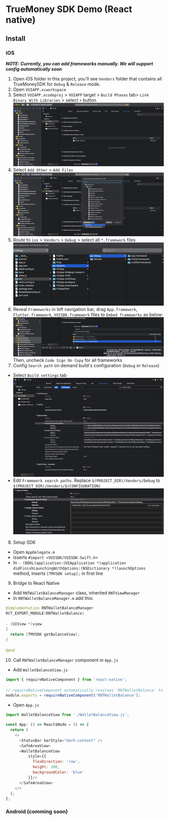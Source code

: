 # TrueMoney SDK Demo (React native)

## Install
### iOS
***NOTE: Currently, you can add frameworks manually. We will support config automatically soon***
1. Open iOS folder in this project, you'll see `Vendors` folder that contains all TrueMoneySDK for `Debug` & `Release` mode.
2. Open `VUIAPP.xcworkspace`
3. Select `VUIAPP.xcodeproj` > `VUIAPP` target > `Build Phases` tab> `Link Binary With Libraries` > select `+` button
![step1](./docs/1.png)
4. Select `Add Other` > `Add Files`
![step2](./docs/2.png)
5. Route to `ios` > `Vendors` > `Debug` > select all `*.framework` files
![step3](./docs/3.png)
6. Reveal `Frameworks` in left navigation bar, drag `App.framework`, `Flutter.framework`, `VUISDK.framework` files to `Embed frameworks` as below:
![step4](./docs/4.png)
Then, uncheck `Code Sign On Copy` for all frameworks
7. Config `Search path` on demand build's configuration (`Debug` or `Release`)
- Select `Build settings` tab
![step5](./docs/5.png)
- Edit `Framework search paths`. Replace `$(PROJECT_DIR)/Vendors/Debug` to `$(PROJECT_DIR)/Vendors/$(CONFIGURATION)`
![step6](./docs/6.png)
8. Setup SDK
- Open `AppDelegate.m`
- Isserts `#import <VUISDK/VUISDK-Swift.h>`
- In `- (BOOL)application:(UIApplication *)application didFinishLaunchingWithOptions:(NSDictionary *)launchOptions` method, inserts `[TMVSDK setup];` in first line

9. Bridge to React Native
- Add `RNTWalletBalanceManager` class, inherited `RNTViewManager`
- In `RNTWalletBalanceManager.m` add this:
```Swift
@implementation RNTWalletBalanceManager
RCT_EXPORT_MODULE(RNTWalletBalance)

- (UIView *)view
{
  return [TMVSDK getBalanceView];
}

@end
```

10. Call `RNTWalletBalanceManager` component in `App.js`
- Add `WalletBalanceView.js`
```javascript
import { requireNativeComponent } from 'react-native';

// requireNativeComponent automatically resolves 'RNTWalletBalance' to 'RNTWalletBalanceManager'
module.exports = requireNativeComponent('RNTWalletBalance');
```
- Open `App.js`
```javascript
import WalletBalanceView from './WalletBalanceView.js';
```


```javascript
const App: () => React$Node = () => {
  return (
    <>
      <StatusBar barStyle="dark-content" />
      <SafeAreaView>
      <WalletBalanceView 
          style={{
            flexDirection: 'row',
            height: 100,
            backgroundColor: 'blue'
          }}/>
      </SafeAreaView>
    </>
  );
};
```


### Android (comming soon)